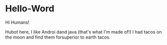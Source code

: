# Hello-Word
Hi Humans!

Hubot here, I like Androi dand java (that's what I'm made of!)
I had tacos on the moon and find them forsuperior to earth tacos.
